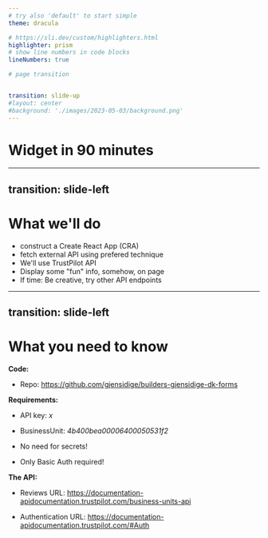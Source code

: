 ```yaml
---
# try also 'default' to start simple
theme: dracula

# https://sli.dev/custom/highlighters.html
highlighter: prism
# show line numbers in code blocks
lineNumbers: true

# page transition


transition: slide-up
#layout: center
#background: './images/2023-05-03/background.png'
---
```


# Widget in 90 minutes

---
transition: slide-left
---

# What we'll do

<v-clicks>

* construct a Create React App (CRA)
* fetch external API using prefered technique
* We'll use TrustPilot API
* Display some "fun" info, somehow, on page
* If time: Be creative, try other API endpoints

</v-clicks>

---
transition: slide-left
---

# What you need to know

**Code:**

* Repo: https://github.com/gjensidige/builders-gjensidige-dk-forms

**Requirements:**

* API key: *x*

* BusinessUnit: *4b400bea00006400050531f2*

* No need for secrets!

* Only Basic Auth required!

**The API:**

* Reviews URL: https://documentation-apidocumentation.trustpilot.com/business-units-api

* Authentication URL: https://documentation-apidocumentation.trustpilot.com/#Auth
